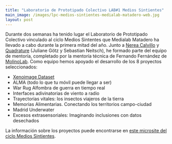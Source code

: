 ```yaml
---
title: "Laboratorio de Prototipado Colectivo LAB#1 Medios Sintientes"
main_image: /images/lpc-medios-sintientes-medialab-matadero-web.jpg
layout: post
---
```


Durante dos semanas ha tenido lugar el Laboratorio de Prototipado Colectivo vinculado al ciclo Medios Sintentes que Medialab Matadero ha llevado a cabo durante la primera mitad del año. Junto a <a href="https://cmasarquitectas.net/">Nerea Calvillo</a> y <a href="https://quadrature.co/">Quadrature</a> (Juliane Götz y Sebastian Neitsch), he formado parte del equipo de mentoría, completado por la mentoría técnica de Fernando Fernández de <a href="https://molinolab.org">MolinoLab</a>. Como equipo hemos apoyado el desarrollo de los 8 proyectos seleccionados:

- <a href="http://xenoimagedataset.xyz/">Xenoimage Dataset</a>
- ALMA (todo lo que tu móvil puede llegar a ser)
- War Rug Alfombra de guerra en tiempo real
- Interfaces adivinatorias de viento a radio
- Trayectorias vitales: los insectos viajeros de la tierra
- Memorias Alimentarias. Conectando los territorios campo-ciudad
- Madrid Underwater
- Excesos extrasensoriales: Imaginando inclusiones con datos desechados

 La información sobre los proyectos puede encontrarse en <a href="https://mediossintientes.medialab-matadero.es/">este microsite del ciclo Medios Sintientes</a>. 
